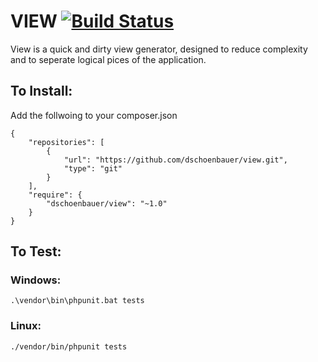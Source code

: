 # VIEW [![Build Status](https://travis-ci.org/dschoenbauer/view.svg?branch=develop)](https://travis-ci.org/dschoenbauer/view)

View is a quick and dirty view generator, designed to reduce complexity and to seperate logical pices of the application.

## To Install:
Add the follwoing to your composer.json
```
{
    "repositories": [
        {
            "url": "https://github.com/dschoenbauer/view.git",
            "type": "git"
        }
    ],
    "require": {
        "dschoenbauer/view": "~1.0"
    }
}
```

## To Test:
### Windows:
```
.\vendor\bin\phpunit.bat tests
```
### Linux:
```
./vendor/bin/phpunit tests
```